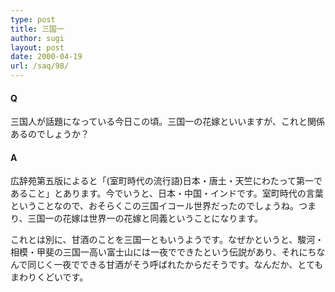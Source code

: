 ```yaml
---
type: post
title: 三国一
author: sugi
layout: post
date: 2000-04-19
url: /saq/98/
---
```

#### Q 

三国人が話題になっている今日この頃。三国一の花嫁といいますが、これと関係あるのでしょうか？

#### A 

広辞苑第五版によると「(室町時代の流行語)日本・唐土・天竺にわたって第一であること」とあります。今でいうと、日本・中国・インドです。室町時代の言葉ということなので、おそらくこの三国イコール世界だったのでしょうね。つまり、三国一の花嫁は世界一の花嫁と同義ということになります。

これとは別に、甘酒のことを三国一ともいうようです。なぜかというと、駿河・相模・甲斐の三国一高い富士山には一夜でできたという伝説があり、それにちなんで同じく一夜でできる甘酒がそう呼ばれたからだそうです。なんだか、とてもまわりくどいです。